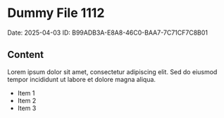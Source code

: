 # Dummy File 1112

Date: 2025-04-03
ID: B99ADB3A-E8A8-46C0-BAA7-7C71CF7C8B01

## Content

Lorem ipsum dolor sit amet, consectetur adipiscing elit.
Sed do eiusmod tempor incididunt ut labore et dolore magna aliqua.

* Item 1
* Item 2
* Item 3

